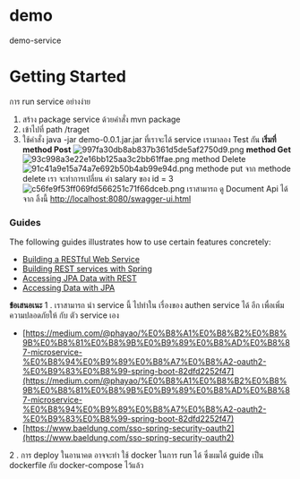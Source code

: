 
# demo
demo-service

# Getting Started

การ run service อย่างง่าย
 1. สร้าง package service ด้วยคำสั่ง mvn package 
 2. เข้าไปที่ path /traget
 3. ใช้คำสั่ง java -jar demo-0.0.1.jar.jar 
		 ที่เราจะได้ service เรามาลอง Test กัน
		 **เริ่มที่ method Post** 
		 ![997fa30db8ab837b361d5de5af2750d9.png](https://www.img.in.th/images/997fa30db8ab837b361d5de5af2750d9.png)
		 **method Get**
		 ![93c998a3e22e16bb125aa3c2bb61ffae.png](https://www.img.in.th/images/93c998a3e22e16bb125aa3c2bb61ffae.png)
		 method Delete
		 ![91c41a9e15a74a7e692b50b4ab99e94d.png](https://www.img.in.th/images/91c41a9e15a74a7e692b50b4ab99e94d.png)
		 methode put
		 จาก methode delete เรา จะทำการเปลี่ยน ค่า salary ของ  id = 3
		 ![c56fe9f53ff069fd566251c71f66dceb.png](https://www.img.in.th/images/c56fe9f53ff069fd566251c71f66dceb.png)
		 เราสามารถ ดู Document Api ได้ จาก ลิ้งนี้
		 [http://localhost:8080/swagger-ui.html](http://localhost:8080/swagger-ui.html)
### Guides

The following guides illustrates how to use certain features concretely:
 * [Building a RESTful Web Service](https://spring.io/guides/gs/rest-service/)
 * [Building REST services with Spring](https://spring.io/guides/tutorials/bookmarks/)
 * [Accessing JPA Data with REST](https://spring.io/guides/gs/accessing-data-rest/)
 * [Accessing Data with JPA](https://spring.io/guides/gs/accessing-data-jpa/)

**ข้อเสนอเนะ** 
1 . เราสามารถ นำ service นี้ ไปทำใน เรื่องของ authen service ได้ อีก เพื่อเพิ่ม ความปลอดภัยให้ กับ ตัว service เอง

 * [https://medium.com/@phayao/%E0%B8%A1%E0%B8%B2%E0%B8%9B%E0%B8%81%E0%B8%9B%E0%B9%89%E0%B8%AD%E0%B8%87-microservice-%E0%B8%94%E0%B9%89%E0%B8%A7%E0%B8%A2-oauth2-%E0%B9%83%E0%B8%99-spring-boot-82dfd2252f47](https://medium.com/@phayao/%E0%B8%A1%E0%B8%B2%E0%B8%9B%E0%B8%81%E0%B8%9B%E0%B9%89%E0%B8%AD%E0%B8%87-microservice-%E0%B8%94%E0%B9%89%E0%B8%A7%E0%B8%A2-oauth2-%E0%B9%83%E0%B8%99-spring-boot-82dfd2252f47)
 * [https://www.baeldung.com/sso-spring-security-oauth2](https://www.baeldung.com/sso-spring-security-oauth2)

 2 . การ deploy ในอานาคต อาจจะทำ ใช้ docker ในการ run ได้ ซึ่งผมได้ guide เป็น dockerfile กับ docker-compose ไว้แล้ว

